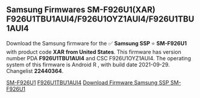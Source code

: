 <h2>Samsung Firmwares SM-F926U1(XAR) F926U1TBU1AUI4/F926U1OYZ1AUI4/F926U1TBU1AUI4</h2>
Download the Samsung firmware for the ✅ <strong>Samsung SSP </strong> ⭐ <strong>SM-F926U1</strong> with product code <strong>XAR</strong> <strong> from United States</strong>. This firmware has version number PDA <strong>F926U1TBU1AUI4</strong> and CSC F926U1OYZ1AUI4. The operating system of this firmware is Android R , with build date 2021-09-29. Changelist <strong>22440364</strong>.


[SM-F926U1](https://samfirm.shop/samsung/model/SM-F926U1)
[F926U1TBU1AUI4](https://samfirm.shop/samsung/pda/F926U1TBU1AUI4)
[Download Firmware Samsung SSP SM-F926U1](https://samfirm.shop/samsung/firmware/461248)

